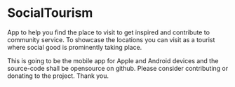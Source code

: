 # SocialTourism
App to help you find the place to visit to get inspired and contribute to community service. To showcase the locations you can visit as a tourist where social good is prominently taking place. 

This is going to be the mobile app for Apple and Android devices and the source-code shall be opensource on github. Please consider contributing or donating to the project.
Thank you.
